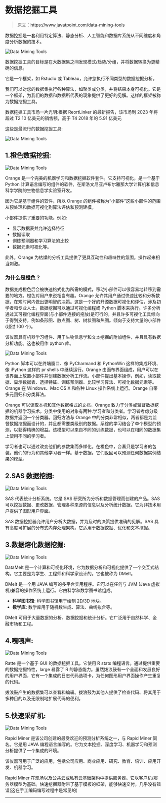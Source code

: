 # 数据挖掘工具

> 原文：<https://www.javatpoint.com/data-mining-tools>

数据挖掘是一套利用特定算法、静态分析、人工智能和数据库系统从不同维度和角度分析数据的技术。

![Data Mining Tools](img/0316038be919cd7ac17802b5338143bd.png)

数据挖掘工具的目标是在大数据集之间发现模式/趋势/分组，并将数据转换为更精确的信息。

它是一个框架，如 Rstudio 或 Tableau，允许您执行不同类型的数据挖掘分析。

我们可以对您的数据集执行各种算法，如聚类或分类，并将结果本身可视化。它是一个框架，为我们的数据和数据所代表的现象提供了更好的见解。这样的框架被称为数据挖掘工具。

数据挖掘工具市场一片光明:根据 ReortLinker 的最新报告，该市场到 2023 年将超过 T2 10 亿美元的销售额，高于 T4 2018 年的 5.91 亿美元

这些是最流行的数据挖掘工具:

![Data Mining Tools](img/84e99c07a5bdcbdef647d7bf949a1349.png)

## 1.橙色数据挖掘:

![Data Mining Tools](img/c210818a0d4ae08f47ebd6f9a3c79ab0.png)

Orange 是一个完美的机器学习和数据挖掘软件套件。它支持可视化，是一个基于 Python 计算语言编写的组件的软件，在斯洛文尼亚卢布尔雅那大学计算机和信息科学学院的生物信息学实验室开发。

因为它是基于组件的软件，所以 Orange 的组件被称为“小部件”这些小部件的范围从预处理和数据可视化到算法评估和预测建模。

小部件提供了重要的功能，例如:

*   显示数据表并允许选择特征
*   数据读取
*   训练预测器和学习算法的比较
*   数据元素可视化等。

此外，Orange 为枯燥的分析工具提供了更具互动性和趣味性的氛围。操作起来相当刺激。

### 为什么是橙色？

数据变成橙色后会被快速格式化为所需的模式，移动小部件可以很容易地转移到需要的地方。橙色对用户来说相当有趣。Orange 允许其用户通过快速比较和分析数据，在短时间内做出更明智的决策。这是一个好的开源数据可视化和评估，涉及初学者和专业人士。数据挖掘可以通过可视化编程或 Python 脚本来执行。许多分析通过其可视化编程界面(与小部件连接的拖放)是可行的，并且许多可视化工具倾向于得到支持，例如条形图、散点图、树、树状图和热图。倾向于支持大量的小部件(超过 100 个)。

该仪器具有机器学习组件、用于生物信息学和文本挖掘的附加组件，并且具有数据分析功能。这也被用作 python 库。

![Data Mining Tools](img/e264b41bf024b0ccacae3e9929a64c16.png)

Python 脚本可以在终端窗口、像 PyCharmand 和 PythonWin 这样的集成环境、像 iPython 这样的 pr shells 中继续运行。Orange 由画布界面组成，用户可以在该界面上放置小部件并创建数据分析工作流。小部件提出基本操作，例如，读取数据、显示数据表、选择特征、训练预测器、比较学习算法、可视化数据元素等。Orange 在 Windows、Mac OS X 和各种 Linux 操作系统上运行。Orange 自带多元回归和分类算法。

Orange 可以读取本机和其他数据格式的文档。Orange 致力于分类或监督数据挖掘的机器学习技术。分类中使用的对象有两种:学习者和分类者。学习者考虑分级数据并返回一个分类器。回归方法与 Orange 中的分类非常相似，两者都是为监督数据挖掘而设计的，并且都需要类级别的数据。系综的学习结合了单个模型的预测，以获得精确的增益。该模型可以来自不同的训练数据，也可以在相同的数据集上使用不同的学习者。

学习者也可以通过改变他们的参数集而多样化。在橙色中，合奏只是学习者的包装。他们的行为和其他学习者一样。基于数据，它们返回可以预测任何数据实例结果的模型。

## 2.SAS 数据挖掘:

![Data Mining Tools](img/7f5f28c3b9a89fd71ee445e4a0cb5327.png)

SAS 代表统计分析系统。它是 SAS 研究所为分析和数据管理而创建的产品。SAS 可以挖掘数据、更改数据、管理各种来源的信息以及分析统计数据。它为非技术用户提供了图形用户界面。

SAS 数据挖掘器允许用户分析大数据，并为及时的决策提供准确的见解。SAS 具有高度可扩展的分布式内存处理架构。它适用于数据挖掘、优化和文本挖掘。

## 3.数据熔化数据挖掘:

![Data Mining Tools](img/f1dd7ac93e154ad3eb25f866c2039fed.png)

DataMelt 是一个计算和可视化环境，它为数据分析和可视化提供了一个交互式结构。它主要是为学生、工程师和科学家设计的。它也被称为 DMelt。

DMelt 是一个用 JAVA 编写的多平台实用程序。它可以在任何与 JVM (Java 虚拟机)兼容的操作系统上运行。它由科学和数学图书馆组成。

*   **科学图书馆:**
    科学图书馆用于绘制 2D/3D 地块。
*   **数学库:**
    数学库用于随机数生成、算法、曲线拟合等。

DMelt 可用于大量数据的分析、数据挖掘和统计分析。它广泛用于自然科学、金融市场和工程。

## 4.嘎嘎声:

![Data Mining Tools](img/067c3c64b90fb8fb995b0ea53a949aa3.png)

Ratte 是一个基于 GUI 的数据挖掘工具。它使用 R stats 编程语言。通过提供重要的数据挖掘特性，large 暴露了 R 的静态能力。虽然拨浪鼓有一个全面和发展良好的用户界面，它有一个集成的日志代码选项卡，为任何图形用户界面操作产生重复的代码。

拨浪鼓产生的数据集可以查看和编辑。拨浪鼓为其他人提供了检查代码、将其用于多种目的以及无限制地扩展代码的便利。

## 5.快速采矿机:

![Data Mining Tools](img/8f40d62fedf9ae29b04fc97a6f8af83e.png)

Rapid Miner 是该公司创建的最受欢迎的预测分析系统之一，与 Rapid Miner 同名。它是用 JAVA 编程语言编写的。它为文本挖掘、深度学习、机器学习和预测分析提供了一个集成的环境。

该仪器可用于广泛的应用，包括公司应用、商业应用、研究、教育、培训、应用开发、机器学习。

Rapid Miner 在现场以及公共云或私有云基础架构中提供服务器。它以客户机/服务器模型为基础。快速挖掘器附带了基于模板的框架，能够快速交付，几乎没有错误(这在手工编码编写过程中是常见的)

* * *